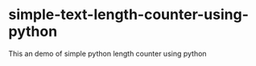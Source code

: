 # simple-text-length-counter-using-python
This an demo of simple python length counter using python
